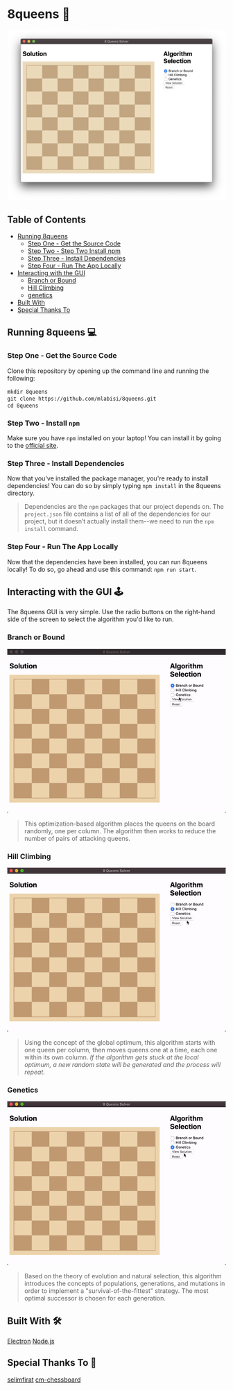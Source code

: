# 8queens 👑
![screencap](misc/screencap.png "Screencap of initial state")

## Table of Contents
- [Running 8queens](#running-8queens-)
  * [Step One - Get the Source Code](#step-one---get-the-source-code)
  * [Step Two - Step Two Install npm](#step-two---install-npm)
  * [Step Three - Install Dependencies](#step-three---install-dependencies)
  * [Step Four - Run The App Locally](#step-four---run-the-app-locally)
- [Interacting with the GUI](#interacting-with-the-gui-)
  * [Branch or Bound](#branch-or-bound)
  * [Hill Climbing](#hill-climbing)
  * [genetics](#genetics)
- [Built With](#built-with-)
- [Special Thanks To](#special-thanks-to-)

## Running 8queens 💻
### Step One - Get the Source Code
Clone this repository by opening up the command line and running the following:
```shell script
mkdir 8queens
git clone https://github.com/mlabisi/8queens.git
cd 8queens
```

### Step Two - Install `npm`
Make sure you have `npm` installed on your laptop! You can install it by going to the [official site](https://www.npmjs.com/get-npm).

### Step Three - Install Dependencies
Now that you've installed the package manager, you're ready to install dependencies!  You can do so by simply typing `npm install` in the 8queens directory.
> Dependencies are the `npm` packages that our project depends on. The `project.json` file contains a list of all of the dependencies for our project, but it doesn’t actually install them--we need to run the `npm install` command.

### Step Four - Run The App Locally
Now that the dependencies have been installed, you can run 8queens locally! To do so, go ahead and use this command: `npm run start`.

## Interacting with the GUI 🕹
The 8queens GUI is very simple. Use the radio buttons on the right-hand side of the screen to select the algorithm you'd like to run.

### Branch or Bound
![branch or bound demo](misc/bb.gif)
> This optimization-based algorithm places the queens on the board randomly, one per column. The algorithm then works to reduce the number of pairs of attacking queens. 


### Hill Climbing
![hill climbing demo](misc/hc.gif)
> Using the concept of the global optimum, this algorithm starts with one queen per column, then moves queens one at a time, each one within its own column.
_If the algorithm gets stuck at the local optimum, a new random state will be generated and the process will repeat._

### Genetics
![genetics demo](misc/ge.gif)
> Based on the theory of evolution and natural selection, this algorithm introduces the concepts of populations, generations, and mutations in order to implement a "survival-of-the-fittest" strategy. The most optimal successor is chosen for each generation.

## Built With 🛠
[Electron](https://www.electronjs.org/)
[Node.js](https://nodejs.org/en/)

## Special Thanks To 💖
[selimfirat](https://github.com/selimfirat/ai-n-queens)
[cm-chessboard](https://github.com/shaack/cm-chessboard)
